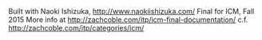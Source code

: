 Built with Naoki Ishizuka, http://www.naokiishizuka.com/
Final for ICM, Fall 2015
More info at http://zachcoble.com/itp/icm-final-documentation/
c.f. http://zachcoble.com/itp/categories/icm/